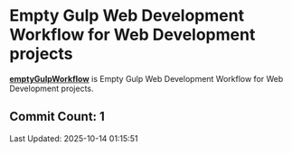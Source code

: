 # Empty Gulp Web Development Workflow for Web Development projects


**[emptyGulpWorkflow](https://github.com/kathirr007/emptyGulpWorkFlow)** is Empty Gulp Web Development Workflow for Web Development projects.



## Commit Count: 1
Last Updated: 2025-10-14 01:15:51

